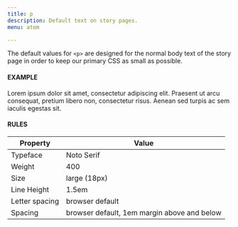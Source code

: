 ```yaml
---
title: p
description: Default text on story pages.
menu: atom

---
```

The default values for `<p>` are designed for the normal body text of the story page in order to keep our primary CSS as small as possible. 

#### EXAMPLE
<div>
  <p>Lorem ipsum dolor sit amet, consectetur adipiscing elit. Praesent ut arcu consequat, pretium libero non, consectetur risus. Aenean sed turpis ac sem iaculis egestas sit.</p>
</div>

#### RULES

Property | Value
--- | ---
Typeface | Noto Serif
Weight | 400
Size | large (18px)
Line Height | 1.5em
Letter spacing | browser default
Spacing | browser default, 1em margin above and below
